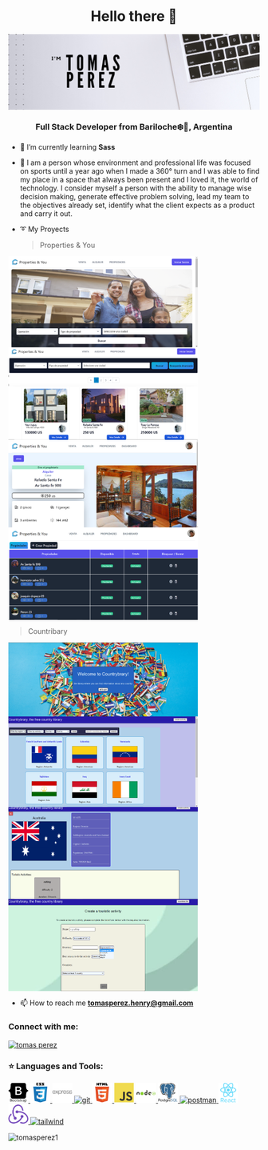 <h1 align="center">Hello there 👋</h1>

<p><img align="center" src="./images/Banner.png" alt="no cargo" /></p>

<h3 align="center">Full Stack Developer from Bariloche❄️🌄, Argentina</h3>

- 🌱 I’m currently learning **Sass**

- 📄 I am a person whose environment and professional life was focused on sports until a year ago 
when I made a 360° turn and I was able to find my place in a space that  always been present and I loved it, the world of technology.
I consider myself a person with the ability to manage wise decision making, generate effective problem solving, lead my team to the objectives already set, identify what the client expects as a product and carry it out.

- ➰ My Proyects 
  > Properties & You
<p>
  <a href=""><img align="center" width="380px" src="./images/pfff.PNG" alt="no cargo"/></a>
  <a href=""><img align="center" width="380px" src="./images/pf2.png" alt="no cargo" /></a>
  <a href=""><img align="center" width="380px" src="./images/pf3.png" alt="no cargo" /></a>
  <a href=""><img align="center" width="380px" src="./images/Pf4.png" alt="no cargo" /></a>
</p>

  > Countribary
<p>
  <a href=""><img align="center" width="380px" src="./images/pi1.PNG" alt="no cargo"/></a>
  <a href=""><img align="center" width="380px" src="./images/pi2.PNG" alt="no cargo" /></a>
  <a href=""><img align="center" width="380px" src="./images/pi3.PNG" alt="no cargo" /></a>
  <a href=""><img align="center" width="380px" src="./images/pi4.PNG" alt="no cargo" /></a>
</p>

- 📫 How to reach me **tomasperez.henry@gmail.com**

<h3 align="left">Connect with me:</h3>
<p align="left">
<a href="https://linkedin.com/in/tomas perez" target="blank"><img align="center" src="https://raw.githubusercontent.com/rahuldkjain/github-profile-readme-generator/master/src/images/icons/Social/linked-in-alt.svg" alt="tomas perez" height="30" width="40" /></a>
</p>

<h3 align="left">⭐ Languages and Tools:</h3>
<p align="left"> <a href="https://getbootstrap.com" target="_blank" rel="noreferrer"> <img src="https://raw.githubusercontent.com/devicons/devicon/master/icons/bootstrap/bootstrap-plain-wordmark.svg" alt="bootstrap" width="40" height="40"/> </a> <a href="https://www.w3schools.com/css/" target="_blank" rel="noreferrer"> <img src="https://raw.githubusercontent.com/devicons/devicon/master/icons/css3/css3-original-wordmark.svg" alt="css3" width="40" height="40"/> </a> <a href="https://expressjs.com" target="_blank" rel="noreferrer"> <img src="https://raw.githubusercontent.com/devicons/devicon/master/icons/express/express-original-wordmark.svg" alt="express" width="40" height="40"/> </a> <a href="https://git-scm.com/" target="_blank" rel="noreferrer"> <img src="https://www.vectorlogo.zone/logos/git-scm/git-scm-icon.svg" alt="git" width="40" height="40"/> </a> <a href="https://www.w3.org/html/" target="_blank" rel="noreferrer"> <img src="https://raw.githubusercontent.com/devicons/devicon/master/icons/html5/html5-original-wordmark.svg" alt="html5" width="40" height="40"/> </a> <a href="https://developer.mozilla.org/en-US/docs/Web/JavaScript" target="_blank" rel="noreferrer"> <img src="https://raw.githubusercontent.com/devicons/devicon/master/icons/javascript/javascript-original.svg" alt="javascript" width="40" height="40"/> </a> <a href="https://nodejs.org" target="_blank" rel="noreferrer"> <img src="https://raw.githubusercontent.com/devicons/devicon/master/icons/nodejs/nodejs-original-wordmark.svg" alt="nodejs" width="40" height="40"/> </a> <a href="https://www.postgresql.org" target="_blank" rel="noreferrer"> <img src="https://raw.githubusercontent.com/devicons/devicon/master/icons/postgresql/postgresql-original-wordmark.svg" alt="postgresql" width="40" height="40"/> </a> <a href="https://postman.com" target="_blank" rel="noreferrer"> <img src="https://www.vectorlogo.zone/logos/getpostman/getpostman-icon.svg" alt="postman" width="40" height="40"/> </a> <a href="https://reactjs.org/" target="_blank" rel="noreferrer"> <img src="https://raw.githubusercontent.com/devicons/devicon/master/icons/react/react-original-wordmark.svg" alt="react" width="40" height="40"/> </a> <a href="https://redux.js.org" target="_blank" rel="noreferrer"> <img src="https://raw.githubusercontent.com/devicons/devicon/master/icons/redux/redux-original.svg" alt="redux" width="40" height="40"/> </a> <a href="https://tailwindcss.com/" target="_blank" rel="noreferrer"> <img src="https://www.vectorlogo.zone/logos/tailwindcss/tailwindcss-icon.svg" alt="tailwind" width="40" height="40"/> </a> </p>

<!-- <p>&nbsp;<img align="center" src="https://github-readme-stats.vercel.app/api?username=tomasperez1&show_icons=true&locale=en" alt="tomasperez1" /></p> -->

<p><img align="center" src="https://github-readme-streak-stats.herokuapp.com/?user=tomasperez1&theme=dark" alt="tomasperez1" /></p>

